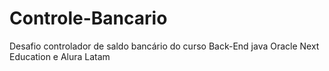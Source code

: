 # Controle-Bancario
Desafio controlador de saldo bancário do curso Back-End java Oracle Next Education e Alura Latam
